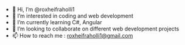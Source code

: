 - 👋 Hi, I’m @roxheifraholli1
- 👀 I’m interested in coding and web development
- 🌱 I’m currently learning C#, Angular
- 💞️ I’m looking to collaborate on different web development projects
- 📫 How to reach me : roxheifraholli1@gmail.com

<!---
roxheifraholli1/roxheifraholli1 is a ✨ special ✨ repository because its `README.md` (this file) appears on your GitHub profile.
You can click the Preview link to take a look at your changes.
--->
